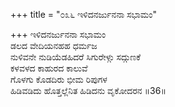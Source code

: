 +++
title = "೦೩೬ ಇಳಿದನರ್ಜುನನಾ ಸಭಾಮಂ"

+++
ಇಳಿದನರ್ಜುನನಾ ಸಭಾಮಂ  
ಡಲದ ವೇದಿಯನಹಹ ಧರ್ಮಜ  
ನುಳಿವನೇ ನುಡಿಯೆಡಹಿದರೆ ಸಿಗುರೇಳ್ಗು ಸದ್ಗುಣಕೆ   
ಕಳವಳದ ಕಾಹುರದ ಕಾಲುವೆ  
ಗೊಳಗು ಕೊಡದಿರು ಭೀಮ ರಿಪುಗಳ   
ಹಿಡಿವಡಿದು ಹೊತ್ತಲ್ಲೆನಿತ ಹಿಡಿದನು ವೃಕೋದರನ    ॥36॥